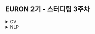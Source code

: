 ## EURON 2기 - 스터디팀 3주차
<details>
<summary>CV</summary>
<div markdown="1">
  
  <br />
  
  | 주차 | 내용             | 발표자                               | 발표자료 |
| ---- | ---------------- | ------------------------------------ | -------- |
| 3    | cs231n 3주차     | 최예은, 최지우                       | [📚]()    |



## Requirements

❗️Local Environment (Jupyter Notebook) 가 아닌  `Google Colab` 을 이용해주세요. ( 미리 설치하실 것은 따로 없으며, Assignment 절차를 따라주시면 됩니다. )

<img width="848" alt="Screenshot 2021-03-21 at 19 53 57" src="https://user-images.githubusercontent.com/49134038/111903237-9086c680-8a84-11eb-8652-19a7668d106a.png">

* 1주차 과제 시 업로드 했던 구글 드라이브의 assignment1을 이용합니다.



## Assignment

* https://cs231n.github.io/assignments2020/assignment1/ 의 `Q2: Training a Support Vector Machine (25 points)` 을 완료해주세요.

  💥 **Submission**



## Submission

> 명시된 파일을 구글 드라이브에서 다운받아 해당 `Week_3`  branch에 업로드하신 후 `pull request` 를 진행해주세요.


1. `svm.ipynb` 을 완료하신 후, `.py` 파일로 변환해서 제출해주세요. (모든 cell을 하나의 py 파일에 합쳐주세요)
2. `linear_svm.py` 을 제출해주세요.
3. `linear_classifier.py` 을 제출해주세요.



## Extra-Credit

* https://github.com/deeplearningzerotoall

  * `lab-06` ~ `lab-07` 을 진행해주세요.
  
</div>
</details>

<details>
<summary>NLP</summary>
<div markdown="1">       



</div>
</details>
